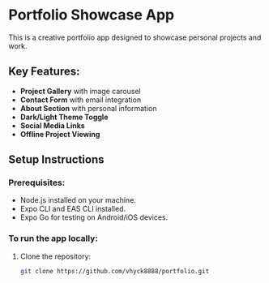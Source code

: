 # Portfolio Showcase App

This is a creative portfolio app designed to showcase personal projects and work.

## Key Features:
- **Project Gallery** with image carousel
- **Contact Form** with email integration
- **About Section** with personal information
- **Dark/Light Theme Toggle**
- **Social Media Links**
- **Offline Project Viewing**

## Setup Instructions

### Prerequisites:
- Node.js installed on your machine.
- Expo CLI and EAS CLI installed.
- Expo Go for testing on Android/iOS devices.

### To run the app locally:
1. Clone the repository:
   ```bash
   git clone https://github.com/vhyck8888/portfolio.git
